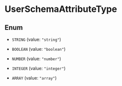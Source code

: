 

# UserSchemaAttributeType

## Enum


* `STRING` (value: `"string"`)

* `BOOLEAN` (value: `"boolean"`)

* `NUMBER` (value: `"number"`)

* `INTEGER` (value: `"integer"`)

* `ARRAY` (value: `"array"`)



